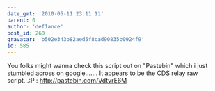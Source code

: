```yaml
---
date_gmt: '2010-05-11 23:11:11'
parent: 0
author: 'def1ance'
post_id: 260
gravatar: 'b502e343b82aed5f8cad90835b0924f9'
id: 585
---
```


You folks might wanna check this script out on "Pastebin" which i just stumbled across on google....... It appears to be the CDS relay raw script...:P    : http://pastebin.com/VdtvrE6M